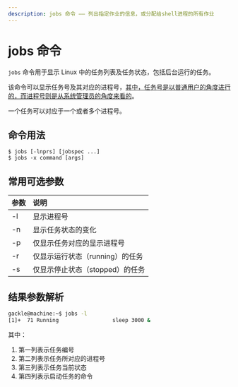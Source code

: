 ```yaml
---
description: jobs 命令 —— 列出指定作业的信息，或分配给shell进程的所有作业 
---
```


# jobs 命令

`jobs` 命令用于显示 Linux 中的任务列表及任务状态，包括后台运行的任务。

该命令可以显示任务号及其对应的进程号，<u>其中，任务号是以普通用户的角度进行的，而进程号则是从系统管理员的角度来看的</u>。

一个任务可以对应于一个或者多个进程号。

## 命令用法

``` shell
$ jobs [-lnprs] [jobspec ...]
$ jobs -x command [args]
```

## 常用可选参数

| 参数 | 说明 |
|:---|:---|
| -l | 显示进程号 |
| -n | 显示任务状态的变化 |
| -p | 仅显示任务对应的显示进程号 |
| -r | 仅显示运行状态（running）的任务
| -s | 仅显示停止状态（stopped）的任务 |

## 结果参数解析

``` bash
gackle@machine:~$ jobs -l
[1]+  71 Running                 sleep 3000 &
```

其中：
1. 第一列表示任务编号
2. 第二列表示任务所对应的进程号
3. 第三列表示任务当前状态
4. 第四列表示启动任务的命令